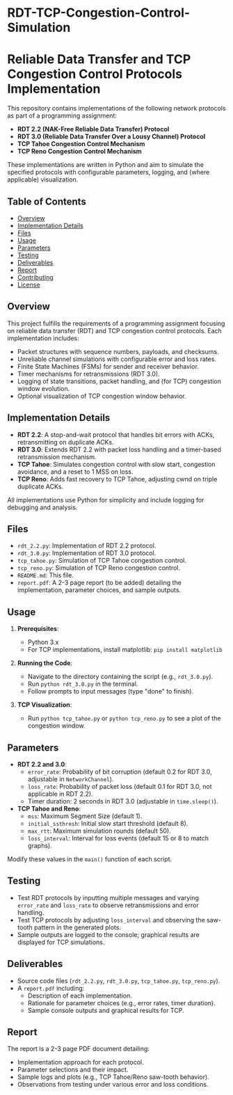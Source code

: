 # RDT-TCP-Congestion-Control-Simulation

# Reliable Data Transfer and TCP Congestion Control Protocols Implementation

This repository contains implementations of the following network protocols as part of a programming assignment:
- **RDT 2.2 (NAK-Free Reliable Data Transfer) Protocol**
- **RDT 3.0 (Reliable Data Transfer Over a Lousy Channel) Protocol**
- **TCP Tahoe Congestion Control Mechanism**
- **TCP Reno Congestion Control Mechanism**

These implementations are written in Python and aim to simulate the specified protocols with configurable parameters, logging, and (where applicable) visualization.

## Table of Contents
- [Overview](#overview)
- [Implementation Details](#implementation-details)
- [Files](#files)
- [Usage](#usage)
- [Parameters](#parameters)
- [Testing](#testing)
- [Deliverables](#deliverables)
- [Report](#report)
- [Contributing](#contributing)
- [License](#license)

## Overview
This project fulfills the requirements of a programming assignment focusing on reliable data transfer (RDT) and TCP congestion control protocols. Each implementation includes:
- Packet structures with sequence numbers, payloads, and checksums.
- Unreliable channel simulations with configurable error and loss rates.
- Finite State Machines (FSMs) for sender and receiver behavior.
- Timer mechanisms for retransmissions (RDT 3.0).
- Logging of state transitions, packet handling, and (for TCP) congestion window evolution.
- Optional visualization of TCP congestion window behavior.

## Implementation Details
- **RDT 2.2**: A stop-and-wait protocol that handles bit errors with ACKs, retransmitting on duplicate ACKs.
- **RDT 3.0**: Extends RDT 2.2 with packet loss handling and a timer-based retransmission mechanism.
- **TCP Tahoe**: Simulates congestion control with slow start, congestion avoidance, and a reset to 1 MSS on loss.
- **TCP Reno**: Adds fast recovery to TCP Tahoe, adjusting cwnd on triple duplicate ACKs.

All implementations use Python for simplicity and include logging for debugging and analysis.

## Files
- `rdt_2.2.py`: Implementation of RDT 2.2 protocol.
- `rdt_3.0.py`: Implementation of RDT 3.0 protocol.
- `tcp_tahoe.py`: Simulation of TCP Tahoe congestion control.
- `tcp_reno.py`: Simulation of TCP Reno congestion control.
- `README.md`: This file.
- `report.pdf`: A 2-3 page report (to be added) detailing the implementation, parameter choices, and sample outputs.

## Usage
1. **Prerequisites**:
   - Python 3.x
   - For TCP implementations, install matplotlib: `pip install matplotlib`

2. **Running the Code**:
   - Navigate to the directory containing the script (e.g., `rdt_3.0.py`).
   - Run `python rdt_3.0.py` in the terminal.
   - Follow prompts to input messages (type "done" to finish).

3. **TCP Visualization**:
   - Run `python tcp_tahoe.py` or `python tcp_reno.py` to see a plot of the congestion window.

## Parameters
- **RDT 2.2 and 3.0**:
  - `error_rate`: Probability of bit corruption (default 0.2 for RDT 3.0, adjustable in `NetworkChannel`).
  - `loss_rate`: Probability of packet loss (default 0.1 for RDT 3.0, not applicable in RDT 2.2).
  - Timer duration: 2 seconds in RDT 3.0 (adjustable in `time.sleep()`).
- **TCP Tahoe and Reno**:
  - `mss`: Maximum Segment Size (default 1).
  - `initial_ssthresh`: Initial slow start threshold (default 8).
  - `max_rtt`: Maximum simulation rounds (default 50).
  - `loss_interval`: Interval for loss events (default 15 or 8 to match graphs).

Modify these values in the `main()` function of each script.

## Testing
- Test RDT protocols by inputting multiple messages and varying `error_rate` and `loss_rate` to observe retransmissions and error handling.
- Test TCP protocols by adjusting `loss_interval` and observing the saw-tooth pattern in the generated plots.
- Sample outputs are logged to the console; graphical results are displayed for TCP simulations.

## Deliverables
- Source code files (`rdt_2.2.py`, `rdt_3.0.py`, `tcp_tahoe.py`, `tcp_reno.py`).
- A `report.pdf` including:
  - Description of each implementation.
  - Rationale for parameter choices (e.g., error rates, timer duration).
  - Sample console outputs and graphical results for TCP.

## Report
The report is a 2-3 page PDF document detailing:
- Implementation approach for each protocol.
- Parameter selections and their impact.
- Sample logs and plots (e.g., TCP Tahoe/Reno saw-tooth behavior).
- Observations from testing under various error and loss conditions.

